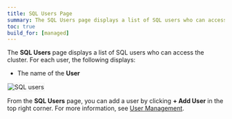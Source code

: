 ```yaml
---
title: SQL Users Page
summary: The SQL Users page displays a list of SQL users who can access the cluster.
toc: true
build_for: [managed]
---
```


The **SQL Users** page displays a list of SQL users who can access the cluster. For each user, the following displays:

- The name of the **User**

<img src="{{ 'images/v19.2/managed/sql-users.png' | relative_url }}" alt="SQL users" style="border:1px solid #eee;max-width:100%" />

From the **SQL Users** page, you can add a user by clicking **+ Add User** in the top right corner. For more information, see [User Management](managed-authorization.html#use-the-console).
